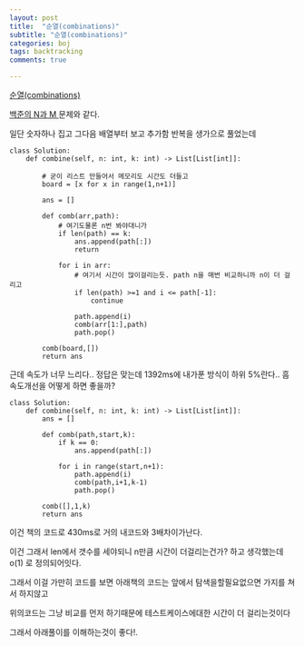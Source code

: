 ```yaml
---
layout: post
title:  "순열(combinations)"
subtitle: "순열(combinations)"
categories: boj
tags: backtracking
comments: true

---
```

[순열(combinations)](https://leetcode.com/problems/combinations/)

[백준의 N과 M ](https://www.acmicpc.net/problem/15649) 문제와 같다.


일단 숫자하나 집고 그다음 배열부터 보고 추가함 반복을 생가으로 풀었는데

```
class Solution:
    def combine(self, n: int, k: int) -> List[List[int]]:

        # 굳이 리스트 만들어서 메모리도 시간도 더들고
        board = [x for x in range(1,n+1)]

        ans = []

        def comb(arr,path):
            # 여기도물론 n번 봐야대니가
            if len(path) == k:
                ans.append(path[:])
                return

            for i in arr:
                # 여기서 시간이 많이걸리는듯. path n을 매번 비교하니까 n이 더 걸리고
                if len(path) >=1 and i <= path[-1]:
                    continue

                path.append(i)
                comb(arr[1:],path)
                path.pop()

        comb(board,[])
        return ans
```

근데 속도가 너무 느리다.. 정답은 맞는데 1392ms에 내가푼 방식이 하위 5%란다.. 흠 속도개선을 어떻게 하면 좋을까?

```
class Solution:
    def combine(self, n: int, k: int) -> List[List[int]]:
        ans = []

        def comb(path,start,k):
            if k == 0:
                ans.append(path[:])

            for i in range(start,n+1):
                path.append(i)
                comb(path,i+1,k-1)
                path.pop()

        comb([],1,k)
        return ans
```

이건 책의 코드로 430ms로 거의 내코드와 3배차이가난다.

이건 그래서 len에서 갯수를 세야되니 n만큼 시간이 더걸리는건가? 하고 생각했는데 o(1) 로 정의되어잇다.

그래서 이걸 가만히 코드를 보면 아래책의 코드는 앞에서 탐색을할필요없으면 가지를 쳐서 하지않고

위의코드는 그냥 비교를 먼저 하기때문에 테스트케이스에대한 시간이 더 걸리는것이다

그래서 아래풀이를 이해하는것이 좋다!.